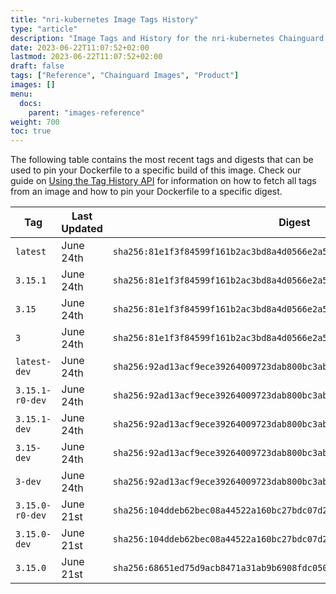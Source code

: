 ```yaml
---
title: "nri-kubernetes Image Tags History"
type: "article"
description: "Image Tags and History for the nri-kubernetes Chainguard Image"
date: 2023-06-22T11:07:52+02:00
lastmod: 2023-06-22T11:07:52+02:00
draft: false
tags: ["Reference", "Chainguard Images", "Product"]
images: []
menu:
  docs:
    parent: "images-reference"
weight: 700
toc: true
---
```


The following table contains the most recent tags and digests that can be used to pin your Dockerfile to a specific build of this image. Check our guide on [Using the Tag History API](/chainguard/chainguard-images/using-the-tag-history-api/) for information on how to fetch all tags from an image and how to pin your Dockerfile to a specific digest.

| Tag             | Last Updated | Digest                                                                    |
|-----------------|--------------|---------------------------------------------------------------------------|
| `latest`        | June 24th    | `sha256:81e1f3f84599f161b2ac3bd8a4d0566e2a5305601017c9624708e828e4603988` |
| `3.15.1`        | June 24th    | `sha256:81e1f3f84599f161b2ac3bd8a4d0566e2a5305601017c9624708e828e4603988` |
| `3.15`          | June 24th    | `sha256:81e1f3f84599f161b2ac3bd8a4d0566e2a5305601017c9624708e828e4603988` |
| `3`             | June 24th    | `sha256:81e1f3f84599f161b2ac3bd8a4d0566e2a5305601017c9624708e828e4603988` |
| `latest-dev`    | June 24th    | `sha256:92ad13acf9ece39264009723dab800bc3ab3c8854f998d1f44f996dbe8b493a9` |
| `3.15.1-r0-dev` | June 24th    | `sha256:92ad13acf9ece39264009723dab800bc3ab3c8854f998d1f44f996dbe8b493a9` |
| `3.15.1-dev`    | June 24th    | `sha256:92ad13acf9ece39264009723dab800bc3ab3c8854f998d1f44f996dbe8b493a9` |
| `3.15-dev`      | June 24th    | `sha256:92ad13acf9ece39264009723dab800bc3ab3c8854f998d1f44f996dbe8b493a9` |
| `3-dev`         | June 24th    | `sha256:92ad13acf9ece39264009723dab800bc3ab3c8854f998d1f44f996dbe8b493a9` |
| `3.15.0-r0-dev` | June 21st    | `sha256:104ddeb62bec08a44522a160bc27bdc07d234c7278327730aecc0bed0db4d112` |
| `3.15.0-dev`    | June 21st    | `sha256:104ddeb62bec08a44522a160bc27bdc07d234c7278327730aecc0bed0db4d112` |
| `3.15.0`        | June 21st    | `sha256:68651ed75d9acb8471a31ab9b6908fdc05076d5c0ecd6c8e748153e47abd9221` |
